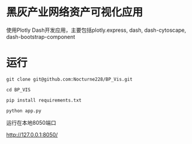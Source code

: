 # 黑灰产业网络资产可视化应用

使用Plotly Dash开发应用，主要包括plotly.express, dash, dash-cytoscape, dash-bootstrap-component

# 运行

`git clone git@github.com:Nocturne228/BP_Vis.git`

`cd BP_VIS`

`pip install requirements.txt`

`python app.py`

运行在本地8050端口

http://127.0.0.1:8050/